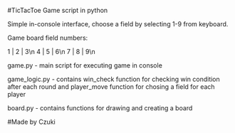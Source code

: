 #TicTacToe Game script in python

Simple in-console interface, choose a field by selecting 1-9 from keyboard.

Game board field numbers:

1 | 2 | 3\n
4 | 5 | 6\n
7 | 8 | 9\n

game.py - main script for executing game in console

game_logic.py - contains win_check function for checking win condition after each round and player_move function for chosing a field for each player

board.py - contains functions for drawing and creating a board

#Made by Czuki
